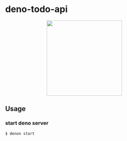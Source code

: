 # deno-todo-api
<div align="center">
  <img src="https://user-images.githubusercontent.com/48427044/125017828-dc4e9180-e0ae-11eb-9d6f-c2826606bc37.png" width="240"/>
</div>

## Usage
### start deno server
```
$ denon start
```

